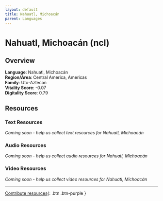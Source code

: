 ```yaml
---
layout: default
title: Nahuatl, Michoacán
parent: Languages
---
```


# Nahuatl, Michoacán (ncl)

## Overview

**Language**: Nahuatl, Michoacán  
**Region/Area**: Central America, Americas  
**Family**: Uto-Aztecan  
**Vitality Score**: -0.07  
**Digitality Score**: 0.79  

## Resources

### Text Resources
*Coming soon - help us collect text resources for Nahuatl, Michoacán*

### Audio Resources
*Coming soon - help us collect audio resources for Nahuatl, Michoacán*

### Video Resources
*Coming soon - help us collect video resources for Nahuatl, Michoacán*

---

[Contribute resources](https://fairtrain.github.io/){: .btn .btn-purple }
